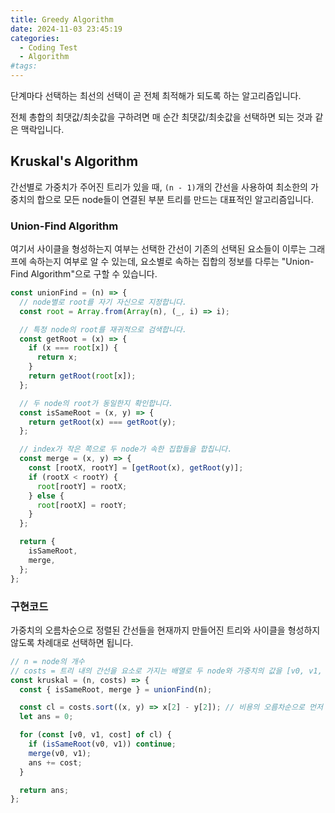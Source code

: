 ```yaml
---
title: Greedy Algorithm
date: 2024-11-03 23:45:19
categories:
  - Coding Test
  - Algorithm
#tags:
---
```

단계마다 선택하는 최선의 선택이 곧 전체 최적해가 되도록 하는 알고리즘입니다.

전체 총합의 최댓값/최솟값을 구하려면 매 순간 최댓값/최솟값을 선택하면 되는 것과 같은 맥락입니다.

## Kruskal's Algorithm

간선별로 가중치가 주어진 트리가 있을 때, `(n - 1)`개의 간선을 사용하여 최소한의 가중치의 합으로 모든 node들이 연결된 부분 트리를 만드는 대표적인 알고리즘입니다.

### Union-Find Algorithm

여기서 사이클을 형성하는지 여부는 선택한 간선이 기존의 선택된 요소들이 이루는 그래프에 속하는지 여부로 알 수 있는데, 요소별로 속하는 집합의 정보를 다루는 "Union-Find Algorithm"으로 구할 수 있습니다.

```js
const unionFind = (n) => {
  // node별로 root를 자기 자신으로 지정합니다.
  const root = Array.from(Array(n), (_, i) => i);

  // 특정 node의 root를 재귀적으로 검색합니다.
  const getRoot = (x) => {
    if (x === root[x]) {
      return x;
    }
    return getRoot(root[x]);
  };

  // 두 node의 root가 동일한지 확인합니다.
  const isSameRoot = (x, y) => {
    return getRoot(x) === getRoot(y);
  };

  // index가 작은 쪽으로 두 node가 속한 집합들을 합칩니다.
  const merge = (x, y) => {
    const [rootX, rootY] = [getRoot(x), getRoot(y)];
    if (rootX < rootY) {
      root[rootY] = rootX;
    } else {
      root[rootX] = rootY;
    }
  };

  return {
    isSameRoot,
    merge,
  };
};
```

### 구현코드

가중치의 오름차순으로 정렬된 간선들을 현재까지 만들어진 트리와 사이클을 형성하지 않도록 차례대로 선택하면 됩니다.

```js
// n = node의 개수
// costs = 트리 내의 간선을 요소로 가지는 배열로 두 node와 가중치의 값을 [v0, v1, cost] 형태로 가집니다.
const kruskal = (n, costs) => {
  const { isSameRoot, merge } = unionFind(n);

  const cl = costs.sort((x, y) => x[2] - y[2]); // 비용의 오름차순으로 먼저 정렬합니다.
  let ans = 0;

  for (const [v0, v1, cost] of cl) {
    if (isSameRoot(v0, v1)) continue;
    merge(v0, v1);
    ans += cost;
  }

  return ans;
};
```
